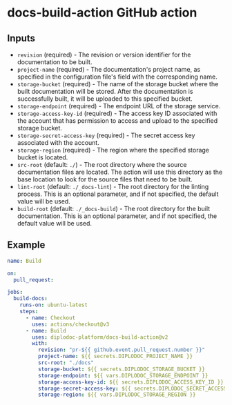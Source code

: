 # docs-build-action GitHub action

## Inputs

- `revision` (required) - The revision or version identifier for the documentation to be built.
- `project-name` (required) - The documentation's project name, as specified in the configuration file's field with the corresponding name.
- `storage-bucket` (required) - The name of the storage bucket where the built documentation will be stored. After the documentation is successfully built, it will be uploaded to this specified bucket.
- `storage-endpoint` (required) - The endpoint URL of the storage service.
- `storage-access-key-id` (required) - The access key ID associated with the account that has permission to access and upload to the specified storage bucket.
- `storage-secret-access-key` (required) - The secret access key associated with the account.
- `storage-region` (required) - The region where the specified storage bucket is located.
- `src-root` (default: `./`) - The root directory where the source documentation files are located. The action will use this directory as the base location to look for the source files that need to be built.
- `lint-root` (default: `./_docs-lint`) - The root directory for the linting process. This is an optional parameter, and if not specified, the default value will be used.
- `build-root` (default: `./_docs-build`) - The root directory for the built documentation. This is an optional parameter, and if not specified, the default value will be used.

## Example

```yaml
name: Build

on:
  pull_request:

jobs:
  build-docs:
    runs-on: ubuntu-latest
    steps:
      - name: Checkout
        uses: actions/checkout@v3
      - name: Build
        uses: diplodoc-platform/docs-build-action@v2
        with:
          revision: "pr-${{ github.event.pull_request.number }}"
          project-name: ${{ secrets.DIPLODOC_PROJECT_NAME }}
          src-root: "./docs"
          storage-bucket: ${{ secrets.DIPLODOC_STORAGE_BUCKET }}
          storage-endpoint: ${{ vars.DIPLODOC_STORAGE_ENDPOINT }}
          storage-access-key-id: ${{ secrets.DIPLODOC_ACCESS_KEY_ID }}
          storage-secret-access-key: ${{ secrets.DIPLODOC_SECRET_ACCESS_KEY }}
          storage-region: ${{ vars.DIPLODOC_STORAGE_REGION }}
```
